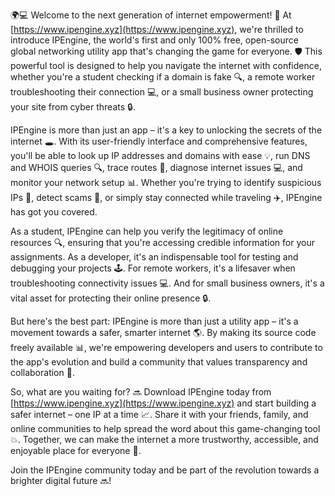 🌍💻 Welcome to the next generation of internet empowerment! 🚀 At [https://www.ipengine.xyz](https://www.ipengine.xyz), we're thrilled to introduce IPEngine, the world's first and only 100% free, open-source global networking utility app that's changing the game for everyone. 🛡️ This powerful tool is designed to help you navigate the internet with confidence, whether you're a student checking if a domain is fake 🔍, a remote worker troubleshooting their connection 💻, or a small business owner protecting your site from cyber threats 🔒.

IPEngine is more than just an app – it's a key to unlocking the secrets of the internet 🕳️. With its user-friendly interface and comprehensive features, you'll be able to look up IP addresses and domains with ease 💡, run DNS and WHOIS queries 🔍, trace routes 👀, diagnose internet issues 💻, and monitor your network setup 📊. Whether you're trying to identify suspicious IPs 🚨, detect scams 🛑️, or simply stay connected while traveling ✈️, IPEngine has got you covered.

As a student, IPEngine can help you verify the legitimacy of online resources 🔍, ensuring that you're accessing credible information for your assignments. As a developer, it's an indispensable tool for testing and debugging your projects 🕹️. For remote workers, it's a lifesaver when troubleshooting connectivity issues 💻. And for small business owners, it's a vital asset for protecting their online presence 🔒.

But here's the best part: IPEngine is more than just a utility app – it's a movement towards a safer, smarter internet 🌎. By making its source code freely available 📊, we're empowering developers and users to contribute to the app's evolution and build a community that values transparency and collaboration 💪.

So, what are you waiting for? 🔜 Download IPEngine today from [https://www.ipengine.xyz](https://www.ipengine.xyz) and start building a safer internet – one IP at a time 📈. Share it with your friends, family, and online communities to help spread the word about this game-changing tool 💥. Together, we can make the internet a more trustworthy, accessible, and enjoyable place for everyone 🌟.

Join the IPEngine community today and be part of the revolution towards a brighter digital future 🔜!